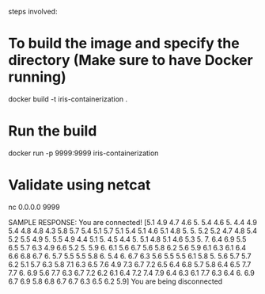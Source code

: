 steps involved:

# To build the image and specify the directory (Make sure to have Docker running)
docker build -t iris-containerization .

# Run the build
docker run -p 9999:9999 iris-containerization

# Validate using netcat
nc 0.0.0.0 9999

SAMPLE RESPONSE:
You are connected!
[5.1 4.9 4.7 4.6 5.  5.4 4.6 5.  4.4 4.9 5.4 4.8 4.8 4.3 5.8 5.7 5.4 5.1
 5.7 5.1 5.4 5.1 4.6 5.1 4.8 5.  5.  5.2 5.2 4.7 4.8 5.4 5.2 5.5 4.9 5.
 5.5 4.9 4.4 5.1 5.  4.5 4.4 5.  5.1 4.8 5.1 4.6 5.3 5.  7.  6.4 6.9 5.5
 6.5 5.7 6.3 4.9 6.6 5.2 5.  5.9 6.  6.1 5.6 6.7 5.6 5.8 6.2 5.6 5.9 6.1
 6.3 6.1 6.4 6.6 6.8 6.7 6.  5.7 5.5 5.5 5.8 6.  5.4 6.  6.7 6.3 5.6 5.5
 5.5 6.1 5.8 5.  5.6 5.7 5.7 6.2 5.1 5.7 6.3 5.8 7.1 6.3 6.5 7.6 4.9 7.3
 6.7 7.2 6.5 6.4 6.8 5.7 5.8 6.4 6.5 7.7 7.7 6.  6.9 5.6 7.7 6.3 6.7 7.2
 6.2 6.1 6.4 7.2 7.4 7.9 6.4 6.3 6.1 7.7 6.3 6.4 6.  6.9 6.7 6.9 5.8 6.8
 6.7 6.7 6.3 6.5 6.2 5.9]
You are being disconnected
